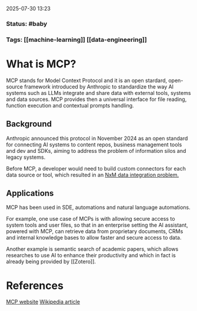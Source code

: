 2025-07-30 13:23

### Status: #baby

### Tags: [[machine-learning]] [[data-engineering]]

# What is  MCP?
MCP stands for Model Context Protocol and it is an open stardard, open-source framework introduced by Anthropic to standardize the way AI systems such as LLMs integrate and share data with external tools, systems and data sources. MCP provides then a universal interface for file reading, function execution and contextual prompts handling. 


## Background

Anthropic announced this protocol in November 2024 as an open standard for connecting AI systems to content repos, business management tools and dev and SDKs, aiming to address the problem of information silos and legacy systems.

Before MCP, a developer would need to build custom connectors for each data source or tool, which resulted in an [NxM data integration problem.](https://en.wikipedia.org/wiki/Data_integration)

## Applications

MCP has been used in SDE, automations and natural language automations.

For example, one use case of MCPs is with allowing secure access to system tools and user files, so that in an enterprise setting the AI assistant, powered with MCP, can retrieve data from proprietary documents, CRMs and internal knowledge bases to allow faster and secure access to data.

Another example is semantic search of academic papers, which allows researches to use AI to enhance their productivity and which in fact is already being provided by [[Zotero]].


# References

[MCP website](https://modelcontextprotocol.io/overview)
[Wikipedia article](https://en.wikipedia.org/wiki/Model_Context_Protocol)







